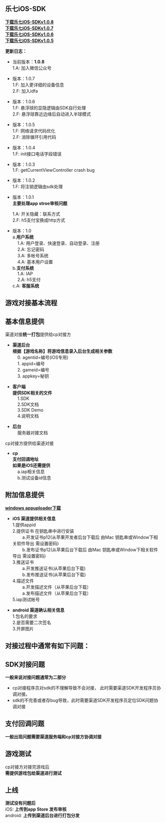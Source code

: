 
**乐七iOS-SDK**
---
[**下载乐七iOS-SDKv1.0.8**](乐七iOS-SDK_v1.0.8.zip)<br/>
[**下载乐七iOS-SDKv1.0.7**](乐七iOS-SDK_v1.0.7.zip)<br/>
[**下载乐七iOS-SDKv1.0.6**](乐七iOS-SDK_v1.0.6.zip)<br/>
[**下载乐七iOS-SDKv1.0.5**](乐七iOS-SDK_v1.0.5.zip)


**更新日志：**<br/>


- 当前版本：**1.0.8**<br/>
	1.A: 加入微信公众号<br/>
	
- 版本：1.0.7<br/>
	1.F: 加入更详细的设备信息<br/>
	2.F: 加入idfa<br/>

- 版本：1.0.6<br/>
	1.F: 悬浮球的显隐逻辑由SDK自行处理<br/>
	2.F: 悬浮球靠近边缘后自动进入半球模式<br/>

- 版本：1.0.5<br/>
	1.F: 网络请求代码优化<br/>
	2.F: 消除循环引用代码<br/>

- 版本：1.0.4<br/>
	1.F: init接口电话字段错误<br/>

- 版本：1.0.3<br/>
	1.F: getCurrentViewController crash bug<br/>

- 版本：1.0.2<br/>
	1.F: 将注销逻辑由sdk处理<br/>
	
- 版本：1.0.1<br/>
  	**主要处理app stroe审核问题**<br/>
	
  	1.A: 开关隐藏：联系方式<br/>
  	2.F: h5支付宝换成http方式<br/>



- 版本：1.0<br/>
	a.**用户系统**<br/>
	&nbsp;&nbsp;&nbsp;&nbsp;1.A: 用户登录、快速登录、自动登录、注册<br/>
	&nbsp;&nbsp;&nbsp;&nbsp;2.A: 忘记密码<br/>
	&nbsp;&nbsp;&nbsp;&nbsp;3.A: 多帐号系统<br/>
	&nbsp;&nbsp;&nbsp;&nbsp;4.A: 基本用户设置<br/>
	b.**支付系统**<br/>
	&nbsp;&nbsp;&nbsp;&nbsp;1.A: IAP<br/>
	&nbsp;&nbsp;&nbsp;&nbsp;2.A: h5支付<br/>
	c.A: **客服系统**<br/>

**游戏对接基本流程**
----

**基本信息提供**
----
渠道对接**统一打包**提供给cp对接方<br/>

- **渠道后台** <br/>
	**根据【游戏名称】将游戏信息录入后台生成相关参数** <br/>
	&nbsp;&nbsp;&nbsp;&nbsp;0. agentid=编号(iOS专用)<br/>
	&nbsp;&nbsp;&nbsp;&nbsp;1. appid=编号<br/>
	&nbsp;&nbsp;&nbsp;&nbsp;2. gameid=编号<br/>
	&nbsp;&nbsp;&nbsp;&nbsp;3. appkey=秘钥<br/>

- **客户端** <br/>
	**提供SDK相关的文件**<br/>
	&nbsp;&nbsp;&nbsp;&nbsp;1.SDK<br/>
	&nbsp;&nbsp;&nbsp;&nbsp;2.SDK文档<br/>
	&nbsp;&nbsp;&nbsp;&nbsp;3.SDK Demo<br/>
	&nbsp;&nbsp;&nbsp;&nbsp;4.说明文档<br/>

- **后台**<br/>
	&nbsp;&nbsp;&nbsp;&nbsp;服务器对接文档<br/>

cp对接方提供给渠道对接<br/>
- **cp**<br/>
  **支付回调地址**<br/>
  **如果是iOS还需提供**<br/>
  &nbsp;&nbsp;&nbsp;&nbsp;a.iap相关信息<br/>
  &nbsp;&nbsp;&nbsp;&nbsp;b.测试设备id信息<br/>

附加信息提供
---
[**windows appuploader下载**](http://www.applicationloader.net/appuploader/download.php)<br/>
- **iOS 渠道提供相关信息**<br/>
	1.提供appid<br/>
	2.提供证书 在钥匙串中进行安装<br/>
    &nbsp;&nbsp;&nbsp;&nbsp;&nbsp;&nbsp;&nbsp;&nbsp;a.开发证书p12(从苹果开发者后台下载后 由Mac 钥匙串或Window下相关软件导出 需设置密码)<br/>
	&nbsp;&nbsp;&nbsp;&nbsp;&nbsp;&nbsp;&nbsp;&nbsp;b.发布证书p12(从苹果后台下载后 由Mac 钥匙串或Window下相关软件导出 需设置密码)<br/>
	3.推送证书<br/>
	&nbsp;&nbsp;&nbsp;&nbsp;&nbsp;&nbsp;&nbsp;&nbsp;a.开发推送证书(从苹果后台下载)<br/>
	&nbsp;&nbsp;&nbsp;&nbsp;&nbsp;&nbsp;&nbsp;&nbsp;b.发布推送证书(从苹果后台下载)<br/>
	4.描述文件<br/>
	&nbsp;&nbsp;&nbsp;&nbsp;&nbsp;&nbsp;&nbsp;&nbsp;a.开发描述文件（从苹果后台下载）<br/>
	&nbsp;&nbsp;&nbsp;&nbsp;&nbsp;&nbsp;&nbsp;&nbsp;a.发布描述文件（从苹果后台下载）<br/>
	5.iap测试帐号<br/>

- **android 渠道确认相关信息**<br/>
	1.包名的要求<br/>
	2.是否需要二次签名<br/>
	3.开屏图片<br/>


对接过程中通常有如下问题：
----

SDK对接问题
----
**一般来说对接问题通常为二部分** <br/>

- cp对接程序员对sdk的不理解导致不会对接， 此时需要渠道SDK开发程序员协调对接。<br/>
- sdk的不完善或者存bug导致，此时需要渠道SDK开发程序员定位SDK问题协调对接</br>

支付回调问题
----

**一般出现问题需要渠道服务端和cp对接方协调对接**<br/>

游戏测试
----
cp对接方对接完游戏后<br/>
 **需提供游戏包给渠道进行测试**


上线
----
**测试没有问题后**<br/>
iOS: **上传到app Store 发布审核**<br/>
android: **上传到渠道后台进行打包分发**










  

